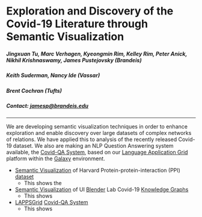 # Exploration and Discovery of the Covid-19 Literature through Semantic Visualization

##### Jingxuan Tu, Marc Verhagen, Kyeongmin Rim, Kelley Rim, Peter Anick, Nikhil Krishnaswamy, James Pustejovsky (Brandeis)  
##### Keith Suderman, Nancy Ide (Vassar)  
##### Brent Cochran (Tufts)  
##### Contact: jamesp@brandeis.edu
---

We are developing semantic visualization techniques in order to enhance  exploration and enable discovery over large datasets of complex networks of relations.  We have applied this to analysis of the recently released Covid-19 dataset. We  also are making an NLP Question Answering system available, the [Covid-QA System](http://services.lappsgrid.org/eager/ask), based on our [Language Application Grid](https://galaxy.lappsgrid.org/) platform within the [Galaxy](https://galaxyproject.org/) environment. 

 

* [Semantic Visualization](http://morbius.cs-i.brandeis.edu:23762/app/kibana#/dashboard/2b613e90-7cf0-11ea-8a44-496b85e05ba5) of Harvard Protein-protein-interaction (PPI) [dataset](http://ndexbio.org/#/network/a8c0decc-6bbb-11ea-bfdc-0ac135e8bacf)
  * This shows the 
* [Semantic Visualization](http://morbius.cs-i.brandeis.edu:23762/app/kibana#/dashboard/51bf2350-79d4-11ea-84c5-0f2dcbb991c3) of UI [Blender](http://blender.cs.illinois.edu/covid19/) Lab Covid-19 [Knowledge Graphs](http://blender.cs.illinois.edu/covid19/)
  * This shows
* [LAPPSGrid](http://www.lappsgrid.org/) [Covid-QA System](http://services.lappsgrid.org/eager/ask)
  * This shows 
 
